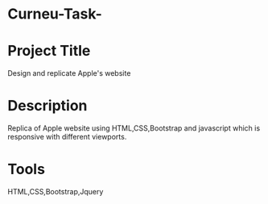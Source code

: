# Curneu-Task-
# Project Title
Design and replicate Apple's website 
# Description
Replica of Apple website using HTML,CSS,Bootstrap and javascript which is responsive with different viewports. 
# Tools
HTML,CSS,Bootstrap,Jquery

